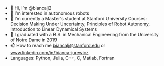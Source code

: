 - 👋 Hi, I’m @biancalj2
- 👀 I’m interested in autonomous robots
- 🌱 I’m currently a Master's student at Stanford University
  Courses: Decision Making Under Uncertainty, Principles of Robot Autonomy, Introduction to Linear Dynamical Systems
- 🌱 I graduated with a B.S. in Mechanical Engineering from the University of Notre Dame in 2019
- 📫 How to reach me biancalj@stanford.edu or www.linkedin.com/in/bianca-jurewicz
- Languages: Python, Julia, C++, C, Matlab, Fortran

<!---
biancalj2/biancalj2 is a ✨ special ✨ repository because its `README.md` (this file) appears on your GitHub profile.
You can click the Preview link to take a look at your changes.
--->
